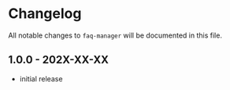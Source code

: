 # Changelog

All notable changes to `faq-manager` will be documented in this file.

## 1.0.0 - 202X-XX-XX

- initial release
